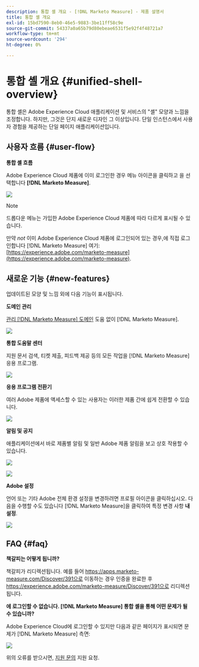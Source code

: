 ```yaml
---
description: 통합 셸 개요 - [!DNL Marketo Measure] - 제품 설명서
title: 통합 셸 개요
exl-id: 15bd7590-8eb0-46e5-9883-3be11ff58c9e
source-git-commit: 54337a0a65b79d80ebeae6531f5e92f4f48721a7
workflow-type: tm+mt
source-wordcount: '294'
ht-degree: 0%

---
```


# 통합 셸 개요 {#unified-shell-overview}

통합 셸은 Adobe Experience Cloud 애플리케이션 및 서비스의 &quot;셸&quot; 모양과 느낌을 조정합니다. 하지만, 그것은 단지 새로운 디자인 그 이상입니다. 단일 인스턴스에서 사용자 경험을 제공하는 단일 페이지 애플리케이션입니다.

## 사용자 흐름 {#user-flow}

**통합 셸 흐름**

Adobe Experience Cloud 제품에 이미 로그인한 경우 메뉴 아이콘을 클릭하고 을 선택합니다 **[!DNL Marketo Measure]**.

![](assets/unified-shell-overview-4.png)

>[!NOTE]
>
>드롭다운 메뉴는 가입한 Adobe Experience Cloud 제품에 따라 다르게 표시될 수 있습니다.

만약 _not_ 이미 Adobe Experience Cloud 제품에 로그인되어 있는 경우,에 직접 로그인합니다 [!DNL Marketo Measure] 여기: [https://experience.adobe.com/marketo-measure](https://experience.adobe.com/marketo-measure).

## 새로운 기능 {#new-features}

업데이트된 모양 및 느낌 외에 다음 기능이 표시됩니다.

**도메인 관리**

[관리 [!DNL Marketo Measure] 도메인](/help/marketo-measure-and-adobe/domain-management.md) 도움 없이 [!DNL Marketo Measure].

![](assets/unified-shell-overview-5.png)

**통합 도움말 센터**

지원 문서 검색, 티켓 제출, 피드백 제공 등의 모든 작업을 [!DNL Marketo Measure] 응용 프로그램.

![](assets/unified-shell-overview-6.png)

**응용 프로그램 전환기**

여러 Adobe 제품에 액세스할 수 있는 사용자는 이러한 제품 간에 쉽게 전환할 수 있습니다.

![](assets/unified-shell-overview-7.png)

**알림 및 공지**

애플리케이션에서 바로 제품별 알림 및 일반 Adobe 제품 알림을 보고 상호 작용할 수 있습니다.

![](assets/unified-shell-overview-8.png)

![](assets/unified-shell-overview-9.png)

**Adobe 설정**

언어 또는 기타 Adobe 전체 환경 설정을 변경하려면 프로필 아이콘을 클릭하십시오. 다음을 수행할 수도 있습니다 [!DNL Marketo Measure]을 클릭하여 특정 변경 사항 **내 설정**.

![](assets/unified-shell-overview-10.png)

## FAQ {#faq}

**책갈피는 어떻게 됩니까?**

책갈피가 리디렉션됩니다. 예를 들어 https://apps.marketo-measure.com/Discover/391으로 이동하는 경우 인증을 완료한 후 https://experience.adobe.com/marketo-measure/Discover/391으로 리디렉션됩니다.

**에 로그인할 수 없습니다. [!DNL Marketo Measure] 통합 셸을 통해 어떤 문제가 될 수 있습니까?**

Adobe Experience Cloud에 로그인할 수 있지만 다음과 같은 페이지가 표시되면 문제가 [!DNL Marketo Measure] 측면:

![](assets/unified-shell-overview-11.png)

위의 오류를 받으시면, [지원 문의](https://nation.marketo.com/t5/support/ct-p/Support) 지원 요청.
